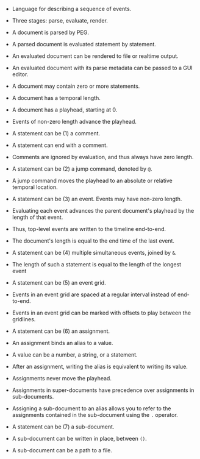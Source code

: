 * Language for describing a sequence of events.
* Three stages: parse, evaluate, render.
* A document is parsed by PEG.
* A parsed document is evaluated statement by statement.
* An evaluated document can be rendered to file or realtime output.
* An evaluated document with its parse metadata can be passed to a GUI editor.

* A document may contain zero or more statements.
* A document has a temporal length.
* A document has a playhead, starting at 0.
* Events of non-zero length advance the playhead.

* A statement can be (1) a comment.
* A statement can end with a comment.
* Comments are ignored by evaluation, and thus always have zero length.

* A statement can be (2) a jump command, denoted by `@`.
* A jump command moves the playhead to an absolute or relative temporal location.

* A statement can be (3) an event. Events may have non-zero length.
* Evaluating each event advances the parent document's playhead by the length of that event.
* Thus, top-level events are written to the timeline end-to-end.
* The document's length is equal to the end time of the last event.

* A statement can be (4) multiple simultaneous events, joined by `&`.
* The length of such a statement is equal to the length of the longest event

* A statement can be (5) an event grid.
* Events in an event grid are spaced at a regular interval instead of end-to-end.
* Events in an event grid can be marked with offsets to play between the gridlines.

* A statement can be (6) an assignment.
* An assignment binds an alias to a value.
* A value can be a number, a string, or a statement.
* After an assignment, writing the alias is equivalent to writing its value.
* Assignments never move the playhead.
* Assignments in super-documents have precedence over assignments in sub-documents.
* Assigning a sub-document to an alias allows you to refer to the assignments
  contained in the sub-document using the `.` operator.

* A statement can be (7) a sub-document.
* A sub-document can be written in place, between `()`.
* A sub-document can be a path to a file.

